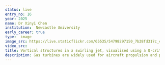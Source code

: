 ```yaml
---
status: live
entry_no: 16
year: 2025
name: Dr Xinyi Chen
institution:  Newcastle University
early_career: true
type:  image
image_src: https://live.staticflickr.com/65535/54798297150_7b28fd317c_c.jpg
video_src: 
title: Vortical structures in a swirling jet, visualised using a Q-criterion isosurface coloured by vorticity magnitude.
description: Gas turbines are widely used for aircraft propulsion and power generation, and improving their efficiency while reducing emissions is a key step toward cleaner energy. Hydrogen is a promising alternative fuel because it produces no carbon dioxide when burned. However, hydrogen flames are highly sensitive to turbulence and can become unstable, making them difficult to control. Gaining a clear understanding of how swirling flow patterns influence flame behaviour is therefore essential for the safe and reliable operation of future gas turbines.<br><br>The image is a Q-criterion isosurface coloured by vorticity magnitude from a Direct Numerical Simulation (DNS) of a swirling flow, carried out using the fully compressible solver SENGA2 on ARCHER2. It reveals the vortical structures that form when air is injected into a chamber at a given swirl number. These flow patterns are representative of conditions inside a gas turbine combustor.<br><br>By studying the flow field in detail before combustion, we can identify mechanisms that may later trigger instabilities once the flame is ignited. This knowledge underpins efforts to predict and control flame behaviour in practical combustors.
---
```



